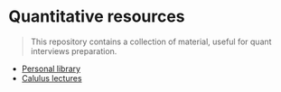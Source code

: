 # Quantitative resources

> This repository contains a collection of material, useful for quant interviews preparation.

- [Personal library](https://www.geoteo.net/qmath/books)
- [Calulus lectures](https://www.geoteo.net/qmath/gobbino)
